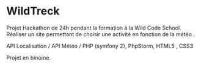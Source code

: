 WildTreck
=========

Projet Hackathon de 24h pendant la formation à la Wild Code School.
Réaliser un site permettant de choisir une activité en fonction de la météo .

API Localisation / API Météo / PHP (symfony 2), PhpStorm, HTML5 , CSS3 

Projet en binome.
